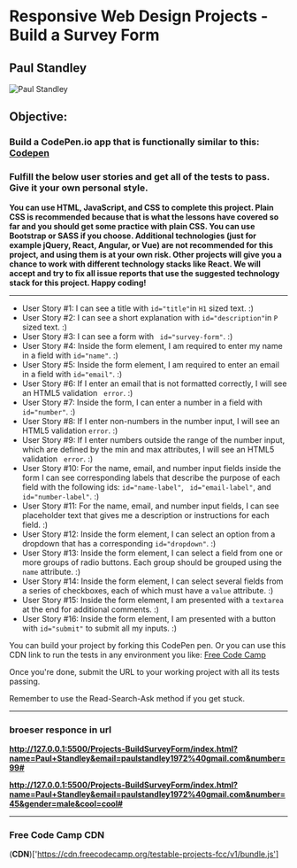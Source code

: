 # Responsive Web Design Projects - Build a Survey Form

## __Paul Standley__

![Paul Standley](http://res.cloudinary.com/pieol2/image/upload/v1516543296/profile-small.png)

## Objective:

### Build a CodePen.io app that is functionally similar to this: [Codepen](https://codepen.io/freeCodeCamp/full/VPaoNP.)

### Fulfill the below user stories and get all of the tests to pass. Give it your own personal style.

 __You can use HTML, JavaScript, and CSS to complete this project. Plain CSS is recommended because 
that is what the lessons have covered so far and you should get some practice with plain CSS. You can use Bootstrap or SASS if you choose. Additional technologies (just for example jQuery, React, Angular, or Vue) are not recommended for this project, and using them is at your own risk. Other projects will give you a chance to work with different technology stacks like React. We will accept and try to fix all issue reports that use the suggested technology stack for this project. Happy coding!__

-------------------------------------------------------------------------------------

* User Story #1: I can see a title with ``` id="title" ```in ``` H1 ``` sized text. :)
* User Story #2: I can see a short explanation with ``` id="description" ```in ``` P ``` sized text. :)
* User Story #3: I can see a form with ``` id="survey-form"```. :)
* User Story #4: Inside the form element, I am required to enter my name in a field with  ```id="name"```. :)
* User Story #5: Inside the form element, I am required to enter an email in a field with ```id="email"```. :)
* User Story #6: If I enter an email that is not formatted correctly, I will see an HTML5 validation ``` error```. :)
* User Story #7: Inside the form, I can enter a number in a field with ``` id="number"```. :)
* User Story #8: If I enter non-numbers in the number input, I will see an HTML5 validation  ```error```. :)
* User Story #9: If I enter numbers outside the range of the number input, which are defined by the min and max attributes, I will see an HTML5 validation ``` error```. :)
* User Story #10: For the name, email, and number input fields inside the form I can see corresponding labels that describe the purpose of each field with the following ids:  ```id="name-label"```, ``` id="email-label"```, and  ```id="number-label"```. :)
* User Story #11: For the name, email, and number input fields, I can see placeholder text that gives me a description or instructions for each field. :)
* User Story #12: Inside the form element, I can select an option from a dropdown that has a corresponding  ```id="dropdown"```. :)
* User Story #13: Inside the form element, I can select a field from one or more groups of radio buttons. Each group should be grouped using the ```name``` attribute. :)
* User Story #14: Inside the form element, I can select several fields from a series of checkboxes, each of which must have a ```value``` attribute. :)
* User Story #15: Inside the form element, I am presented with a ```textarea``` at the end for additional comments. :)
* User Story #16: Inside the form element, I am presented with a button with ```id="submit"``` to submit all my inputs. :)

You can build your project by forking this CodePen pen. Or you can use this CDN link to run the tests in any environment you like: [Free Code Camp](https://cdn.freecodecamp.org/testable-projects-fcc/v1/bundle.js)

Once you're done, submit the URL to your working project with all its tests passing.

Remember to use the Read-Search-Ask method if you get stuck.

------------------------------------------------

### broeser responce in url

__http://127.0.0.1:5500/Projects-BuildSurveyForm/index.html?name=Paul+Standley&email=paulstandley1972%40gmail.com&number=99#__

__http://127.0.0.1:5500/Projects-BuildSurveyForm/index.html?name=Paul+Standley&email=paulstandley1972%40gmail.com&number=45&gender=male&cool=cool#__

----------------------------------------------------------------------

### Free Code Camp CDN

(__CDN__)['https://cdn.freecodecamp.org/testable-projects-fcc/v1/bundle.js']